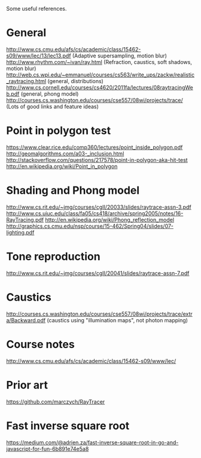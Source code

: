 Some useful references.

# General

http://www.cs.cmu.edu/afs/cs/academic/class/15462-s09/www/lec/13/lec13.pdf (Adaptive supersampling, motion blur)
http://www.rhythm.com/~ivan/ray.html (Refraction, caustics, soft shadows, motion blur)
http://web.cs.wpi.edu/~emmanuel/courses/cs563/write_ups/zackw/realistic_raytracing.html (general, distributions)
http://www.cs.cornell.edu/courses/cs4620/2011fa/lectures/08raytracingWeb.pdf (general, phong model)
http://courses.cs.washington.edu/courses/cse557/08wi/projects/trace/ (Lots of good links and feature ideas)

# Point in polygon test

https://www.clear.rice.edu/comp360/lectures/point_inside_polygon.pdf
http://geomalgorithms.com/a03-_inclusion.html
http://stackoverflow.com/questions/217578/point-in-polygon-aka-hit-test
http://en.wikipedia.org/wiki/Point_in_polygon

# Shading and Phong model

http://www.cs.rit.edu/~jmg/courses/cgII/20033/slides/raytrace-assn-3.pdf
http://www.cs.uiuc.edu/class/fa05/cs418/archive/spring2005/notes/16-RayTracing.pdf
http://en.wikipedia.org/wiki/Phong_reflection_model
http://graphics.cs.cmu.edu/nsp/course/15-462/Spring04/slides/07-lighting.pdf

# Tone reproduction

http://www.cs.rit.edu/~jmg/courses/cgII/20041/slides/raytrace-assn-7.pdf

# Caustics

http://courses.cs.washington.edu/courses/cse557/08wi/projects/trace/extra/Backward.pdf (caustics using "illumination maps", not photon mapping)

# Course notes

http://www.cs.cmu.edu/afs/cs/academic/class/15462-s09/www/lec/



# Prior art

https://github.com/marczych/RayTracer


# Fast inverse square root

https://medium.com/@adrien.za/fast-inverse-square-root-in-go-and-javascript-for-fun-6b891e74e5a8